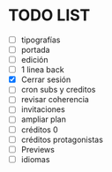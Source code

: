 
# TODO LIST

- [ ] tipografías
- [ ] portada
- [ ] edición
- [ ] 1 linea back
- [x] Cerrar sesión
- [ ] cron subs y creditos
- [ ] revisar coherencia
- [ ] invitaciones
- [ ] ampliar plan
- [ ] créditos 0
- [ ] créditos protagonistas
- [ ] Previews
- [ ] idiomas
